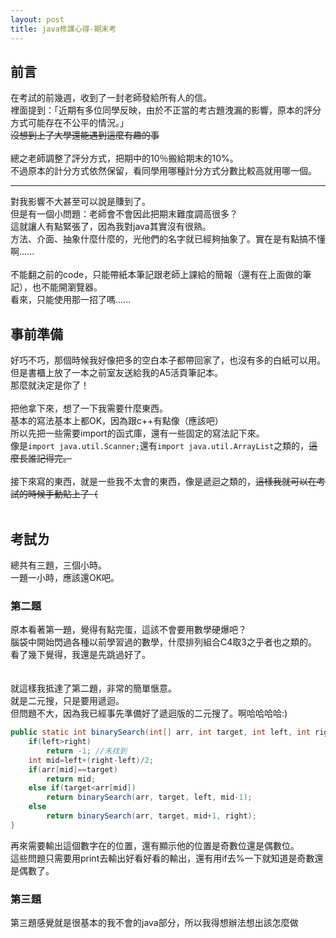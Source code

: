 ```yaml
---
layout: post
title: java修課心得-期末考
---
```

## 前言
在考試的前幾週，收到了一封老師發給所有人的信。<br>
裡面提到：「近期有多位同學反映，由於不正當的考古題洩漏的影響，原本的評分方式可能存在不公平的情況。」<br>
~~沒想到上了大學還能遇到這麼有趣的事~~<br>
<br>
總之老師調整了評分方式，把期中的10％搬給期末的10%。<br>
不過原本的計分方式依然保留，看同學用哪種計分方式分數比較高就用哪一個。

---

對我影響不大甚至可以說是賺到了。<br>
但是有一個小問題：老師會不會因此把期末難度調高很多？<br>
這就讓人有點緊張了，因為我對java其實沒有很熟。<br>
方法、介面、抽象什麼什麼的，光他們的名字就已經夠抽象了。實在是有點搞不懂啊......<br>
<br>
不能翻之前的code，只能帶紙本筆記跟老師上課給的簡報（還有在上面做的筆記），也不能開瀏覽器。<br>
看來，只能使用那一招了嗎......

## 事前準備
好巧不巧，那個時候我好像把多的空白本子都帶回家了，也沒有多的白紙可以用。<br>
但是書櫃上放了一本之前室友送給我的A5活頁筆記本。<br>
那麼就決定是你了！<br>
<br>
把他拿下來，想了一下我需要什麼東西。<br>
基本的寫法基本上都OK，因為跟c++有點像（應該吧）<br>
所以先把一些需要import的函式庫，還有一些固定的寫法記下來。<br>
像是`import java.util.Scanner;`還有`import java.util.ArrayList`之類的，~~這麼長誰記得完。~~<br>
<br>
接下來寫的東西，就是一些我不太會的東西，像是遞迴之類的，~~這樣我就可以在考試的時候手動貼上了（~~<br>
<br>

## 考試ㄌ
總共有三題，三個小時。<br>
一題一小時，應該還OK吧。

### 第二題
原本看著第一題，覺得有點完蛋，這該不會要用數學硬爆吧？<br>
腦袋中開始閃過各種以前學習過的數學，什麼排列組合C4取3之乎者也之類的。<br>
看了幾下覺得，我還是先跳過好了。<br>
<br>
<br>
就這樣我抵達了第二題，非常的簡單愜意。<br>
就是二元搜，只是要用遞迴。<br>
但問題不大，因為我已經事先準備好了遞迴版的二元搜了。啊哈哈哈哈:)<br>

```java
public static int binarySearch(int[] arr, int target, int left, int right){
    if(left>right)
        return -1; //未找到
    int mid=left+(right-left)/2;
    if(arr[mid]==target)
        return mid;
    else if(target<arr[mid])
        return binarySearch(arr, target, left, mid-1);
    else
        return binarySearch(arr, target, mid+1, right);
}
```

再來需要輸出這個數字在的位置，還有顯示他的位置是奇數位還是偶數位。<br>
這些問題只需要用print去輸出好看好看的輸出，還有用if去%一下就知道是奇數還是偶數了。

### 第三題
第三題感覺就是很基本的我不會的java部分，所以我得想辦法想出該怎麼做